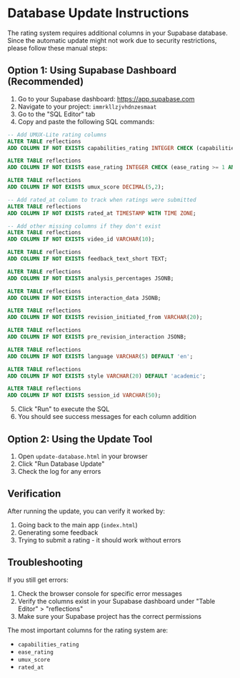 # Database Update Instructions

The rating system requires additional columns in your Supabase database. Since the automatic update might not work due to security restrictions, please follow these manual steps:

## Option 1: Using Supabase Dashboard (Recommended)

1. Go to your Supabase dashboard: https://app.supabase.com
2. Navigate to your project: `immrkllzjvhdnzesmaat`
3. Go to the "SQL Editor" tab
4. Copy and paste the following SQL commands:

```sql
-- Add UMUX-Lite rating columns
ALTER TABLE reflections 
ADD COLUMN IF NOT EXISTS capabilities_rating INTEGER CHECK (capabilities_rating >= 1 AND capabilities_rating <= 5);

ALTER TABLE reflections 
ADD COLUMN IF NOT EXISTS ease_rating INTEGER CHECK (ease_rating >= 1 AND ease_rating <= 5);

ALTER TABLE reflections 
ADD COLUMN IF NOT EXISTS umux_score DECIMAL(5,2);

-- Add rated_at column to track when ratings were submitted
ALTER TABLE reflections 
ADD COLUMN IF NOT EXISTS rated_at TIMESTAMP WITH TIME ZONE;

-- Add other missing columns if they don't exist
ALTER TABLE reflections 
ADD COLUMN IF NOT EXISTS video_id VARCHAR(10);

ALTER TABLE reflections 
ADD COLUMN IF NOT EXISTS feedback_text_short TEXT;

ALTER TABLE reflections 
ADD COLUMN IF NOT EXISTS analysis_percentages JSONB;

ALTER TABLE reflections 
ADD COLUMN IF NOT EXISTS interaction_data JSONB;

ALTER TABLE reflections 
ADD COLUMN IF NOT EXISTS revision_initiated_from VARCHAR(20);

ALTER TABLE reflections 
ADD COLUMN IF NOT EXISTS pre_revision_interaction JSONB;

ALTER TABLE reflections 
ADD COLUMN IF NOT EXISTS language VARCHAR(5) DEFAULT 'en';

ALTER TABLE reflections 
ADD COLUMN IF NOT EXISTS style VARCHAR(20) DEFAULT 'academic';

ALTER TABLE reflections 
ADD COLUMN IF NOT EXISTS session_id VARCHAR(50);
```

5. Click "Run" to execute the SQL
6. You should see success messages for each column addition

## Option 2: Using the Update Tool

1. Open `update-database.html` in your browser
2. Click "Run Database Update"
3. Check the log for any errors

## Verification

After running the update, you can verify it worked by:

1. Going back to the main app (`index.html`)
2. Generating some feedback
3. Trying to submit a rating - it should work without errors

## Troubleshooting

If you still get errors:

1. Check the browser console for specific error messages
2. Verify the columns exist in your Supabase dashboard under "Table Editor" > "reflections"
3. Make sure your Supabase project has the correct permissions

The most important columns for the rating system are:
- `capabilities_rating`
- `ease_rating` 
- `umux_score`
- `rated_at` 